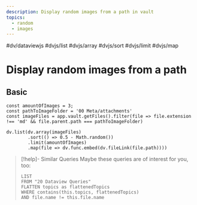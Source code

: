 ```yaml
---
description: Display random images from a path in vault
topics:
  - random
  - images
---
```

#dv/dataviewjs #dvjs/list #dvjs/array #dvjs/sort #dvjs/limit #dvjs/map

# Display random images from a path

## Basic 

```dataviewjs
const amountOfImages = 3; 
const pathToImageFolder = '00 Meta/attachments' 
const imageFiles = app.vault.getFiles().filter(file => file.extension !== 'md' && file.parent.path === pathToImageFolder) 

dv.list(dv.array(imageFiles)
		.sort(() => 0.5 - Math.random())
		.limit(amountOfImages)
		.map(file => dv.func.embed(dv.fileLink(file.path))))
```

> [!help]- Similar Queries
> Maybe these queries are of interest for you, too:
> ```dataview
> LIST
> FROM "20 Dataview Queries"
> FLATTEN topics as flattenedTopics
> WHERE contains(this.topics, flattenedTopics)
> AND file.name != this.file.name
> ```